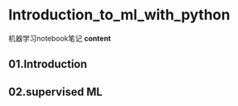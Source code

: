 # Introduction_to_ml_with_python
机器学习notebook笔记
**content**
## 01.Introduction

## 02.supervised ML
